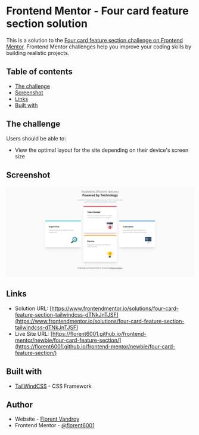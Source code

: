 # Frontend Mentor - Four card feature section solution

This is a solution to the [Four card feature section challenge on Frontend Mentor](https://www.frontendmentor.io/challenges/four-card-feature-section-weK1eFYK). Frontend Mentor challenges help you improve your coding skills by building realistic projects. 

## Table of contents

- [The challenge](#the-challenge)
- [Screenshot](#screenshot)
- [Links](#links)
- [Built with](#built-with)


## The challenge

Users should be able to:

- View the optimal layout for the site depending on their device's screen size

## Screenshot

![](./screenshot.jpg)


## Links

- Solution URL: [https://www.frontendmentor.io/solutions/four-card-feature-section-tailwindcss-dTNkJnTJSF](https://www.frontendmentor.io/solutions/four-card-feature-section-tailwindcss-dTNkJnTJSF)
- Live Site URL: [https://florent6001.github.io/frontend-mentor/newbie/four-card-feature-section/](https://florent6001.github.io/frontend-mentor/newbie/four-card-feature-section/)

## Built with

- [TailWindCSS](https://tailwindcss.com/) - CSS Framework


## Author

- Website - [Florent Vandroy](https://www.florent-vandroy.fr)
- Frontend Mentor - [@florent6001](https://www.frontendmentor.io/profile/florent6001)